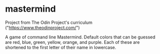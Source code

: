 # mastermind

Project from The Odin Project's curriculum ("https://www.theodinproject.com/")

A game of command line Mastermind. Default colors that can be guessed are red, blue, green, yellow, orange, and purple. Each of these are shortened to the first letter of their name in lowercase.